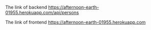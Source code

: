 The link of backend
https://afternoon-earth-01955.herokuapp.com/api/persons


The link of frontend
https://afternoon-earth-01955.herokuapp.com
